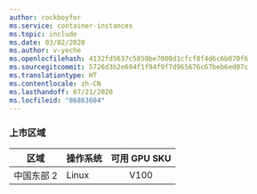 ```yaml
---
author: rockboyfor
ms.service: container-instances
ms.topic: include
ms.date: 03/02/2020
ms.author: v-yeche
ms.openlocfilehash: 4132fd5637c5850be7000d1cfcf8f4d6c6b070f6
ms.sourcegitcommit: 5726d3b2e694f1f94f9f7d965676c67beb6ed07c
ms.translationtype: HT
ms.contentlocale: zh-CN
ms.lasthandoff: 07/21/2020
ms.locfileid: "86863604"
---
```

### <a name="region-availability"></a>上市区域

<!--AVAILABLE ON CHINAEAST2 SITE till on 07/21/2020-->

| 区域 | 操作系统 | 可用 GPU SKU |
| -------- | ---- | :-----------: |
| 中国东部 2 | Linux |  V100 |

<!-- Update_Description: update meta properties, wording update, update link -->